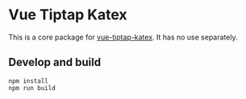 # Vue Tiptap Katex

This is a core package for [vue-tiptap-katex](https://www.npmjs.com/package/vue-tiptap-katex). It has no use separately.

## Develop and build

    npm install
    npm run build

